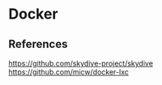 # Docker


## References

https://github.com/skydive-project/skydive
https://github.com/micw/docker-lxc
